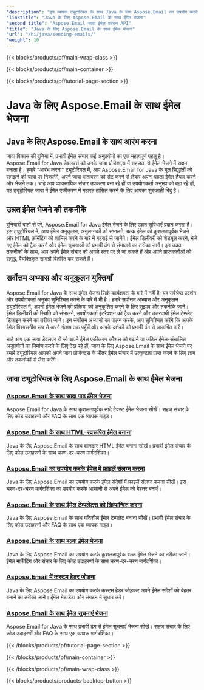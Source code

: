 ```yaml
---
"description": "इन व्यापक ट्यूटोरियल के साथ Java के लिए Aspose.Email का उपयोग करके ईमेल भेजने की कला में महारत हासिल करें। आसानी से ईमेल बनाना और भेजना सीखें।"
"linktitle": "Java के लिए Aspose.Email के साथ ईमेल भेजना"
"second_title": "Aspose.Email जावा ईमेल प्रबंधन API"
"title": "Java के लिए Aspose.Email के साथ ईमेल भेजना"
"url": "/hi/java/sending-emails/"
"weight": 10
---
```


{{< blocks/products/pf/main-wrap-class >}}

{{< blocks/products/pf/main-container >}}

{{< blocks/products/pf/tutorial-page-section >}}

# Java के लिए Aspose.Email के साथ ईमेल भेजना



## Java के लिए Aspose.Email के साथ आरंभ करना

जावा विकास की दुनिया में, प्रभावी ईमेल संचार कई अनुप्रयोगों का एक महत्वपूर्ण पहलू है। Aspose.Email for Java डेवलपर्स को उनके जावा प्रोजेक्ट्स में सहजता से ईमेल भेजने में सक्षम बनाता है। हमारे "आरंभ करना" ट्यूटोरियल में, आप Aspose.Email for Java के मूल सिद्धांतों को समझने की यात्रा पर निकलेंगे, अपने जावा वातावरण को सेट करने से लेकर अपना पहला ईमेल तैयार करने और भेजने तक। चाहे आप व्यावसायिक संचार उपकरण बना रहे हों या उपयोगकर्ता अनुभव को बढ़ा रहे हों, यह ट्यूटोरियल जावा में ईमेल एकीकरण में महारत हासिल करने के लिए आपका शुरुआती बिंदु है।

## उन्नत ईमेल भेजने की तकनीकें

बुनियादी बातों से परे, Aspose.Email for Java ईमेल भेजने के लिए उन्नत सुविधाएँ प्रदान करता है। इस ट्यूटोरियल में, आप ईमेल अनुकूलन, अनुलग्नकों को संभालने, बल्क ईमेल को कुशलतापूर्वक भेजने और HTML फ़ॉर्मेटिंग को शामिल करने के बारे में गहराई से जानेंगे। ईमेल डिलीवरी को शेड्यूल करने, भेजे गए ईमेल को ट्रैक करने और ईमेल सूचनाओं को प्रभावी ढंग से संभालने का तरीका जानें। इन उन्नत तकनीकों के साथ, आप अपने ईमेल संचार को अगले स्तर पर ले जा सकते हैं और अपने प्राप्तकर्ताओं को समृद्ध, वैयक्तिकृत सामग्री वितरित कर सकते हैं।

## सर्वोत्तम अभ्यास और अनुकूलन युक्तियाँ

Aspose.Email for Java के साथ ईमेल भेजना सिर्फ़ कार्यक्षमता के बारे में नहीं है; यह सर्वश्रेष्ठ प्रदर्शन और उपयोगकर्ता अनुभव सुनिश्चित करने के बारे में भी है। हमारे सर्वोत्तम अभ्यास और अनुकूलन ट्यूटोरियल में, अपनी ईमेल भेजने की प्रक्रिया को अनुकूलित करने के लिए सुझाव और तकनीकें जानें। ईमेल डिलीवरी की स्थिति को संभालने, उपयोगकर्ता इंटरैक्शन को ट्रैक करने और उत्तरदायी ईमेल टेम्प्लेट डिज़ाइन करने का तरीका जानें। इन सर्वोत्तम अभ्यासों का पालन करके, आप सुनिश्चित करेंगे कि आपके ईमेल विश्वसनीय रूप से अपने गंतव्य तक पहुँचें और आपके दर्शकों को प्रभावी ढंग से आकर्षित करें।

चाहे आप एक जावा डेवलपर हों जो अपने ईमेल एकीकरण कौशल को बढ़ाने या जटिल ईमेल-संचालित अनुप्रयोगों का निर्माण करने के लिए देख रहे हों, जावा के लिए Aspose.Email के साथ ईमेल भेजने पर हमारे ट्यूटोरियल आपको अपने जावा प्रोजेक्ट्स के भीतर ईमेल संचार में उत्कृष्टता प्राप्त करने के लिए ज्ञान और तकनीकों से लैस करेंगे।

## जावा ट्यूटोरियल के लिए Aspose.Email के साथ ईमेल भेजना
### [Aspose.Email के साथ सादा पाठ ईमेल भेजना](./sending-plain-text-emails/)
Aspose.Email for Java के साथ कुशलतापूर्वक सादे टेक्स्ट ईमेल भेजना सीखें। सहज संचार के लिए कोड उदाहरणों और FAQ के साथ एक व्यापक गाइड।
### [Aspose.Email के साथ HTML-स्वरूपित ईमेल बनाना](./creating-html-formatted-emails/)
Java के लिए Aspose.Email के साथ शानदार HTML ईमेल बनाना सीखें। प्रभावी ईमेल संचार के लिए कोड उदाहरणों के साथ चरण-दर-चरण मार्गदर्शिका।
### [Aspose.Email का उपयोग करके ईमेल में फ़ाइलें संलग्न करना](./attaching-files-to-emails-using-aspose-email/)
Java के लिए Aspose.Email का उपयोग करके ईमेल संदेशों में फ़ाइलें संलग्न करना सीखें। इस चरण-दर-चरण मार्गदर्शिका का उपयोग करके आसानी से अपने ईमेल को बेहतर बनाएँ।
### [Aspose.Email के साथ ईमेल टेम्पलेट्स को क्रियान्वित करना](./implementing-email-templates/)
Java के लिए Aspose.Email के साथ गतिशील ईमेल टेम्पलेट बनाना सीखें। प्रभावी ईमेल संचार के लिए कोड उदाहरणों और FAQ के साथ एक व्यापक गाइड।
### [Aspose.Email के साथ बल्क ईमेल भेजना](./bulk-email-sending/)
Java के लिए Aspose.Email का उपयोग करके कुशलतापूर्वक बल्क ईमेल भेजने का तरीका जानें। ईमेल मार्केटिंग और संचार के लिए कोड उदाहरणों के साथ चरण-दर-चरण मार्गदर्शिका।
### [Aspose.Email में कस्टम हेडर जोड़ना](./adding-custom-headers-in-aspose-email/)
Java के लिए Aspose.Email का उपयोग करके कस्टम हेडर जोड़कर अपने ईमेल संदेशों को बेहतर बनाने का तरीका जानें। ईमेल मेटाडेटा और संगठन में सुधार करें।
### [Aspose.Email के साथ ईमेल सूचनाएं भेजना](./sending-email-notifications/)
Aspose.Email for Java के साथ प्रभावी ढंग से ईमेल सूचनाएँ भेजना सीखें। सहज संचार के लिए कोड उदाहरणों और FAQ के साथ एक व्यापक मार्गदर्शिका।

{{< /blocks/products/pf/tutorial-page-section >}}

{{< /blocks/products/pf/main-container >}}

{{< /blocks/products/pf/main-wrap-class >}}

{{< blocks/products/products-backtop-button >}}